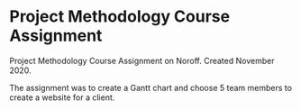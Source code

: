 # Project Methodology Course Assignment

Project Methodology Course Assignment on Noroff. 
Created November 2020.

The assignment was to create a Gantt chart and choose 5 team members to create a website for a client.